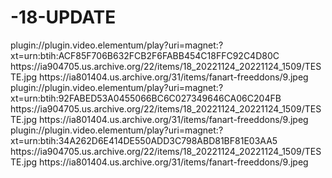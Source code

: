 # -18-UPDATE


<item>
<title>[COLOR silver][B]  SEXO  [/COLOR][/B][COLOR yellow]  18+  [B][/COLOR][/B]</title>
<link>plugin://plugin.video.elementum/play?uri=magnet:?xt=urn:btih:ACF85F706B632FCB2F6FABB454C18FFC92C4D80C</link>
<thumbnail>https://ia904705.us.archive.org/22/items/18_20221124_20221124_1509/TESTE.jpg</thumbnail>
<fanart>https://ia801404.us.archive.org/31/items/fanart-freeddons/9.jpeg</fanart>
<info></info>
</item>

<item>
<title>[COLOR silver][B] SEXO [/COLOR][/B][COLOR yellow]  18+  [B][/COLOR][/B]</title>
<link>plugin://plugin.video.elementum/play?uri=magnet:?xt=urn:btih:92FABED53A0455066BC6C027349646CA06C204FB</link>
<thumbnail>https://ia904705.us.archive.org/22/items/18_20221124_20221124_1509/TESTE.jpg</thumbnail>
<fanart>https://ia801404.us.archive.org/31/items/fanart-freeddons/9.jpeg</fanart>
<info></info>
</item>

<item>
<title>[COLOR silver][B] SEXO [/COLOR][/B][COLOR yellow]  18+  [B][/COLOR][/B]</title>
<link>plugin://plugin.video.elementum/play?uri=magnet:?xt=urn:btih:34A262D6E414DE550ADD3C798ABD81BF81E03AA5</link>
<thumbnail>https://ia904705.us.archive.org/22/items/18_20221124_20221124_1509/TESTE.jpg</thumbnail>
<fanart>https://ia801404.us.archive.org/31/items/fanart-freeddons/9.jpeg</fanart>
<info></info>
</item>



